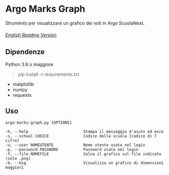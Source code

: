# Argo Marks Graph
Strumento per visualizzare un grafico dei voti in Argo ScuolaNext.
###### [English Readme Version](https://github.com/Chris1101/ArgoMarksGraph/blob/master/README.md)

## Dipendenze
Python 3.6 o maggiore
> pip install -r requirements.txt

- matplotlib
- numpy
- requests

## Uso
    argo-marks-graph.py [OPTIONS]

    -h, --help                        Stampa il messaggio d'aiuto ed esce
    -s, --school CODICE               Codice della scuola [codice di 7 cifre]
    -u, --user NOMEUTENTE             Nome utente usato nel login
    -p, --password PASSWORD           Password usata nel login
    -f, --file NOMEFILE               Salva il grafico sul file indicato (solo .png)
    -b, --big                         Visualizza un grafico di dimensioni maggiori

